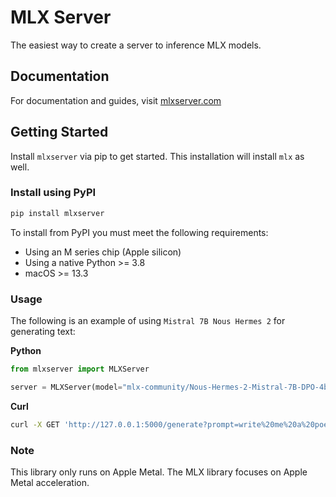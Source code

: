 # MLX Server

The easiest way to create a server to inference MLX models.

## Documentation

For documentation and guides, visit [mlxserver.com](https://mlxserver.com)

## Getting Started

Install `mlxserver` via pip to get started. This installation will install `mlx` as well.

### Install using PyPI

```bash copy
pip install mlxserver
```

To install from PyPI you must meet the following requirements:

- Using an M series chip (Apple silicon)
- Using a native Python >= 3.8
- macOS >= 13.3

### Usage

The following is an example of using `Mistral 7B Nous Hermes 2` for generating text:

**Python**

```python copy
from mlxserver import MLXServer

server = MLXServer(model="mlx-community/Nous-Hermes-2-Mistral-7B-DPO-4bit-MLX")
```

**Curl**

```bash copy
curl -X GET 'http://127.0.0.1:5000/generate?prompt=write%20me%20a%20poem%20about%the%20ocean&stream=true'
```

### Note

This library only runs on Apple Metal. The MLX library focuses on Apple Metal acceleration.
